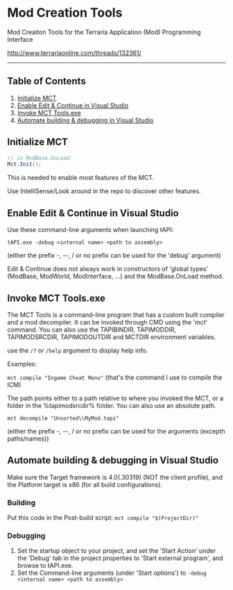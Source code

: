 # Mod Creation Tools

Mod Creaiton Tools for the Terraria Application (Mod) Programming Interface

http://www.terrariaonline.com/threads/132361/

---

## Table of Contents
1. [Initialize MCT](#initialize-mct)
1. [Enable Edit & Continue in Visual Studio](#enable-edit--continue-in-visual-studio)
1. [Invoke MCT Tools.exe](#invoke-mct-toolsexe)
1. [Automate building & debugging in Visual Studio](#automate-building--debugging-in-visual-studio)

## Initialize MCT

```csharp
// in ModBase.OnLoad:
Mct.Init();
```
    
This is needed to enable most features of the MCT.

Use IntelliSense/Look around in the repo to discover other features.

## Enable Edit & Continue in Visual Studio

Use these command-line arguments when launching tAPI:
    
`tAPI.exe -debug <internal name> <path to assembly>`

(either the prefix -, --, / or no prefix can be used for the 'debug' argument)

Edit &amp; Continue does not always work in constructors of 'global types' (ModBase, ModWorld, ModInterface, ...) and the ModBase.OnLoad method.

## Invoke MCT Tools.exe

The MCT Tools is a command-line program that has a custom built compiler and a mod decompiler.
It can be invoked through CMD using the 'mct' command.
You can also use the TAPIBINDIR, TAPIMODDIR, TAPIMODSRCDIR, TAPIMODOUTDIR and MCTDIR environment variables.

use the `/?` or `/help` argument to display help info.

Examples:

`mct compile "Ingame Cheat Menu"`
(that's the command I use to compile the ICM)

The path points either to a path relative to where you invoked the MCT,
or a folder in the %tapimodsrcdir% folder. You can also use an absolute path.

`mct decompile "Unsorted\\MyMod.tapi"`

(either the prefix -, --, / or no prefix can be used for the arguments (excepth paths/names))

## Automate building & debugging in Visual Studio

Make sure the Target framework is 4.0(.30319) (NOT the client profile), and the Platform target is x86 (for all build configurations).

### Building

Put this code in the Post-build script:
`mct compile "$(ProjectDir)"`

### Debugging

1. Set the startup object to your project, and set the 'Start Action' under the 'Debug' tab in the project properties to 'Start external program', and browse to tAPI.exe.
2. Set the Command-line arguments (under 'Start options') to `-debug <internal name> <path to assembly>`
